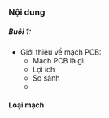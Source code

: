 
### Nội dung
##### Buổi 1:
- Giới thiệu về mạch PCB:
	- Mạch PCB là gì.
	- Lợi ích
	- So sánh 
	- 
#### Loại mạch 
